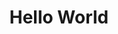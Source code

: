 ---
_schema: layout
layout: default
nav_order: 1
last_modified_date: 2022-12-09 12:20:18 +0000
title: 1. Hello World
parent: Server side mods
nav_exclude: false
has_children: true
has_toc: true

---